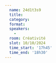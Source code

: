 ```yaml
---
  name: 24d1t3s9
  title: 
  category: 
  format: 
  speakers: 
    - 
  room: Créativité
  slot: 10/10/2024
  time_start: '17h45'
  time_end: '18h30'
---
```

